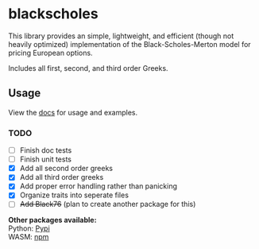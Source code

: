 # blackscholes  
  
This library provides an simple, lightweight, and efficient (though not heavily optimized) implementation of the Black-Scholes-Merton model for pricing European options.  
  
Includes all first, second, and third order Greeks.  
  
## Usage  
  
View the [docs](https://docs.rs/blackscholes) for usage and examples.  
  
### TODO  
  
- [ ] Finish doc tests
- [ ] Finish unit tests
- [x] Add all second order greeks
- [x] Add all third order greeks
- [x] Add proper error handling rather than panicking
- [x] Organize traits into seperate files
- [ ] ~~Add Black76~~ (plan to create another package for this)
  
**Other packages available:**  
Python: [Pypi](https://pypi.org/project/blackscholes-python/)  
WASM: [npm](https://www.npmjs.com/package/@haydenr4/blackscholes_wasm)  
